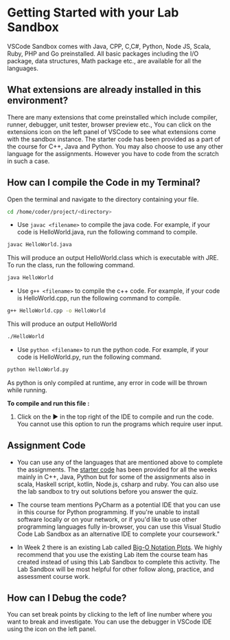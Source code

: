 # Getting Started with your Lab Sandbox
VSCode Sandbox comes with Java, CPP, C,C#, Python, Node JS, Scala, Ruby, PHP and Go preinstalled. All basic packages including the I/O package, data structures, Math package etc., are available for all the languages.

## What extensions are already installed in this environment?
There are many extensions that come preinstalled which include compiler, runner, debugger, unit tester, browser preview etc., You can click on the extensions icon on the left panel of VSCode to see what extensions come with the sandbox instance. The starter code has been provided as a part of the course for C++, Java and Python. You may also choose to use any other language for the assignments. However you have to code from the scratch in such a case. 

## How can I compile the Code in my Terminal?
Open the terminal and navigate to the directory containing your file. 
```sh
cd /home/coder/project/<directory>
```
- Use `javac <filename>` to compile the java code. For example, if your code is HelloWorld.java, run the following command to compile.

```sh
javac HelloWorld.java
```
This will produce an output HelloWorld.class which is executable with JRE. To run the class, run the following command.

```sh
java HelloWorld
```

- Use `g++ <filename>` to compile the c++ code. For example, if your code is HelloWorld.cpp, run the following command to compile.

```sh
g++ HelloWorld.cpp -o HelloWorld
```
This will produce an output HelloWorld

```sh
./HelloWorld
```
- Use `python <filename>` to run the python code. For example, if your code is HelloWorld.py, run the following command.

```sh
python HelloWorld.py
```
As python is only compiled at runtime, any error in code will be thrown while running.

**To compile and run this file :**
1) Click on the ▶️ in the top right of the IDE to compile and run the code. You cannot use this option to run the programs which require user input. 

## Assignment Code
- You can use any of the languages that are mentioned above to complete the assignments. The [starter code](https://www.coursera.org/learn/algorithmic-toolbox/resources/3r3Mv) has been provided for all the weeks mainly in C++, Java, Python but for some of the assignments also in scala, Haskell script, kotlin, Node.js, csharp and ruby. You can also use the lab sandbox to try out solutions before you answer the quiz. 

- The course team mentions PyCharm as a potential IDE that you can use in this course for Python programming. If you're unable to install software locally or on your network,  or if you'd like to use other programming languages fully in-browser, you can use this Visual Studio Code Lab Sandbox as an alternative IDE to complete your coursework."

- In Week 2 there is an existing Lab called [Big-O Notation Plots](https://www.coursera.org/learn/algorithmic-toolbox/ungradedLab/Qmv41/big-o-notation-plots). We highly recommend that you use the existing Lab item the course team has created instead of using this Lab Sandbox to complete this activity. The Lab Sandbox will be most helpful for other follow along, practice, and assessment course work. 

## How can I Debug the code?
You can set break points by clicking to the left of line number where you want to break and investigate.
You can use the debugger in VSCode IDE using the icon on the left panel.